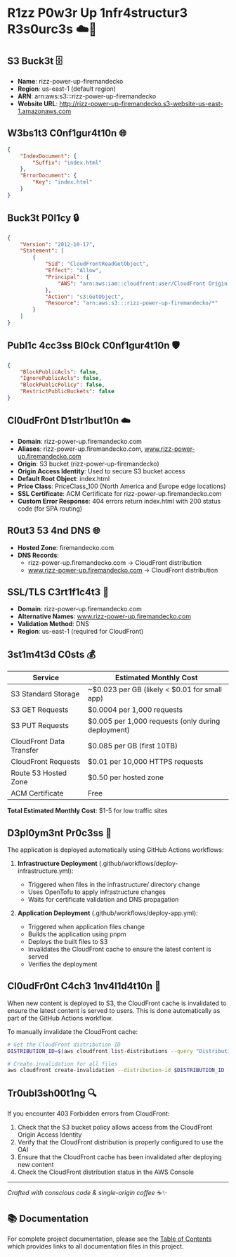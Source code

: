 # R1zz P0w3r Up 1nfr4structur3 R3s0urc3s ☁️🔧

## S3 Buck3t 🗄️
- **Name**: rizz-power-up-firemandecko
- **Region**: us-east-1 (default region)
- **ARN**: arn:aws:s3:::rizz-power-up-firemandecko
- **Website URL**: http://rizz-power-up-firemandecko.s3-website-us-east-1.amazonaws.com

## W3bs1t3 C0nf1gur4t10n 🌐
```json
{
    "IndexDocument": {
        "Suffix": "index.html"
    },
    "ErrorDocument": {
        "Key": "index.html"
    }
}
```

## Buck3t P0l1cy 🔒
```json
{
    "Version": "2012-10-17",
    "Statement": [
        {
            "Sid": "CloudFrontReadGetObject",
            "Effect": "Allow",
            "Principal": {
                "AWS": "arn:aws:iam::cloudfront:user/CloudFront Origin Access Identity [OAI_ID]"
            },
            "Action": "s3:GetObject",
            "Resource": "arn:aws:s3:::rizz-power-up-firemandecko/*"
        }
    ]
}
```

## Publ1c 4cc3ss Bl0ck C0nf1gur4t10n 🛡️
```json
{
    "BlockPublicAcls": false,
    "IgnorePublicAcls": false,
    "BlockPublicPolicy": false,
    "RestrictPublicBuckets": false
}
```

## Cl0udFr0nt D1str1but10n ☁️
- **Domain**: rizz-power-up.firemandecko.com
- **Aliases**: rizz-power-up.firemandecko.com, www.rizz-power-up.firemandecko.com
- **Origin**: S3 bucket (rizz-power-up-firemandecko)
- **Origin Access Identity**: Used to secure S3 bucket access
- **Default Root Object**: index.html
- **Price Class**: PriceClass_100 (North America and Europe edge locations)
- **SSL Certificate**: ACM Certificate for rizz-power-up.firemandecko.com
- **Custom Error Response**: 404 errors return index.html with 200 status code (for SPA routing)

## R0ut3 53 4nd DNS 🌐
- **Hosted Zone**: firemandecko.com
- **DNS Records**:
  - rizz-power-up.firemandecko.com -> CloudFront distribution
  - www.rizz-power-up.firemandecko.com -> CloudFront distribution

## SSL/TLS C3rt1f1c4t3 🔐
- **Domain**: rizz-power-up.firemandecko.com
- **Alternative Names**: www.rizz-power-up.firemandecko.com
- **Validation Method**: DNS
- **Region**: us-east-1 (required for CloudFront)

## 3st1m4t3d C0sts 💰

| Service | Estimated Monthly Cost |
|---------|------------------------|
| S3 Standard Storage | ~$0.023 per GB (likely < $0.01 for small app) |
| S3 GET Requests | $0.0004 per 1,000 requests |
| S3 PUT Requests | $0.005 per 1,000 requests (only during deployment) |
| CloudFront Data Transfer | $0.085 per GB (first 10TB) |
| CloudFront Requests | $0.01 per 10,000 HTTPS requests |
| Route 53 Hosted Zone | $0.50 per hosted zone |
| ACM Certificate | Free |

**Total Estimated Monthly Cost**: $1-5 for low traffic sites

## D3pl0ym3nt Pr0c3ss 🚀

The application is deployed automatically using GitHub Actions workflows:

1. **Infrastructure Deployment** (.github/workflows/deploy-infrastructure.yml):
   - Triggered when files in the infrastructure/ directory change
   - Uses OpenTofu to apply infrastructure changes
   - Waits for certificate validation and DNS propagation

2. **Application Deployment** (.github/workflows/deploy-app.yml):
   - Triggered when application files change
   - Builds the application using pnpm
   - Deploys the built files to S3
   - Invalidates the CloudFront cache to ensure the latest content is served
   - Verifies the deployment

## Cl0udFr0nt C4ch3 1nv4l1d4t10n 🔄

When new content is deployed to S3, the CloudFront cache is invalidated to ensure the latest content is served to users. This is done automatically as part of the GitHub Actions workflow.

To manually invalidate the CloudFront cache:

```bash
# Get the CloudFront distribution ID
DISTRIBUTION_ID=$(aws cloudfront list-distributions --query "DistributionList.Items[?Aliases.Items[?contains(@, 'rizz-power-up.firemandecko.com')]].Id" --output text --profile rizz-power-up)

# Create invalidation for all files
aws cloudfront create-invalidation --distribution-id $DISTRIBUTION_ID --paths "/*" --profile rizz-power-up
```

## Tr0ubl3sh00t1ng 🔍

If you encounter 403 Forbidden errors from CloudFront:

1. Check that the S3 bucket policy allows access from the CloudFront Origin Access Identity
2. Verify that the CloudFront distribution is properly configured to use the OAI
3. Ensure that the CloudFront cache has been invalidated after deploying new content
4. Check the CloudFront distribution status in the AWS Console

---

*Crafted with conscious code & single-origin coffee* ☕✨

## 📚 Documentation

For complete project documentation, please see the [Table of Contents](../TOC.md) which provides links to all documentation files in this project.